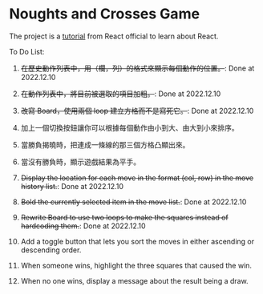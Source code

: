 # Noughts and Crosses Game

The project is a [tutorial](https://zh-hant.reactjs.org/tutorial/tutorial.html) from React official to learn about React. 

To Do List:
1. ~~在歷史動作列表中，用（欄，列）的格式來顯示每個動作的位置。~~: Done at 2022.12.10
2. ~~在動作列表中，將目前被選取的項目加粗。~~: Done at 2022.12.10
3. ~~改寫 Board，使用兩個 loop 建立方格而不是寫死它。~~: Done at 2022.12.10
4. 加上一個切換按鈕讓你可以根據每個動作由小到大、由大到小來排序。
5. 當勝負揭曉時，把連成一條線的那三個方格凸顯出來。
6. 當沒有勝負時，顯示遊戲結果為平手。

1. ~~Display the location for each move in the format (col, row) in the move history list.~~: Done at 2022.12.10
2. ~~Bold the currently selected item in the move list.~~: Done at 2022.12.10
3. ~~Rewrite Board to use two loops to make the squares instead of hardcoding them.~~: Done at 2022.12.10
4. Add a toggle button that lets you sort the moves in either ascending or descending order.
5. When someone wins, highlight the three squares that caused the win.
6. When no one wins, display a message about the result being a draw.